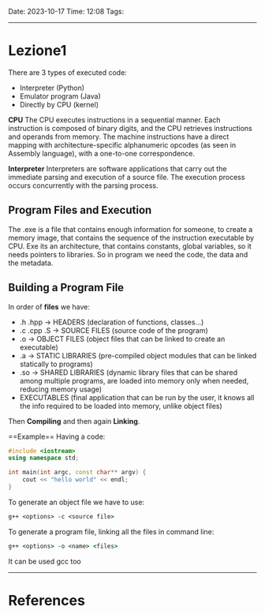 Date: 2023-10-17
Time: 12:08
Tags: 

---
# Lezione1

There are 3 types of executed code:
- Interpreter  (Python)
- Emulator program (Java)
- Directly by CPU (kernel)

**CPU**
The CPU executes instructions in a sequential manner.
Each instruction is composed of binary digits, and the CPU retrieves instructions and operands from memory.
The machine instructions have a direct mapping with architecture-specific alphanumeric opcodes (as seen in Assembly language), with a one-to-one correspondence.

**Interpreter**
Interpreters are software applications that carry out the immediate parsing and execution of a source file. The execution process occurs concurrently with the parsing process.

## Program Files and Execution
The .exe is a file that contains enough information for someone, to create a memory image, that contains the sequence of the instruction executable by CPU. Exe its an architecture, that contains constants, global variables, so it needs pointers to libraries. So in program we need the code, the data and the metadata. 

## Building a Program File

In order of **files** we have:
- .h .hpp -> HEADERS (declaration of functions, classes...)
- .c .cpp .S -> SOURCE FILES (source code of the program)
- .o -> OBJECT FILES (object files that can be linked to create an executable)
- .a -> STATIC LIBRARIES (pre-compiled object modules that can be linked statically to programs)
- .so -> SHARED LIBRARIES (dynamic library files that can be shared among multiple programs, are loaded into memory only when needed, reducing memory usage)
- EXECUTABLES (final application that can be run by the user, it knows all the info required to be loaded into memory, unlike object files)

Then **Compiling** and then again **Linking**.

==Example==
Having a code:
```cpp
#include <iostream>
using namespace std;

int main(int argc, const char** argv) {
	cout << "hello world" << endl;
}
```

To generate an object file we have to use:
```cmd
g++ <options> -c <source file>
```
To generate a program file, linking all the files in command line:
```cmd
g++ <options> -o <name> <files>
```
It can be used gcc too







---
# References
